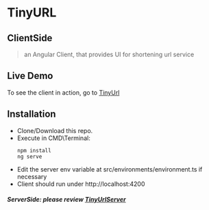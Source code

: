 # TinyURL

## ClientSide
> an Angular Client, that provides UI for shortening url service

## Live Demo
To see the client in action, go to [TinyUrl](https://tinyurl4.herokuapp.com/)

## Installation

  * Clone/Download this repo.
  * Execute in CMD\Terminal:
    ```
    npm install
    ng serve
    ``` 
   * Edit the server env variable at src/environments/environment.ts if necessary
  * Client should run under http://localhost:4200
  
  ##### ServerSide: please review [TinyUrlServer](https://github.com/amirf2/tinyurl-server)
  



